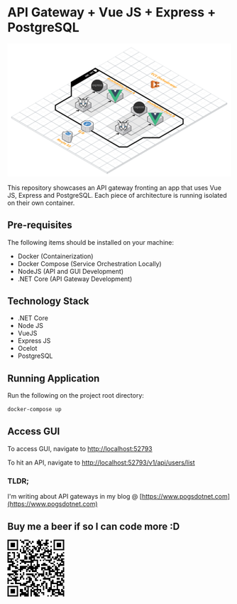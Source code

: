 # API Gateway + Vue JS + Express + PostgreSQL 

![Stack Diagram](https://github.com/allanchua101/api-gateway-vue-express-pg/blob/master/Stack%20Diagram.png "Stack Diagram")

This repository showcases an API gateway fronting an app that uses Vue JS, Express and PostgreSQL. Each piece of architecture is running isolated on their own container.

## Pre-requisites

The following items should be installed on your machine:

- Docker          (Containerization)
- Docker Compose  (Service Orchestration Locally)
- NodeJS          (API and GUI Development)
- .NET Core       (API Gateway Development)

## Technology Stack

- .NET Core
- Node JS
- VueJS
- Express JS
- Ocelot
- PostgreSQL

## Running Application

Run the following on the project root directory:

```sh
docker-compose up
```

## Access GUI

To access GUI, navigate to [http://localhost:52793](http://localhost:52793)  

To hit an API, navigate to [http://localhost:52793/v1/api/users/list](http://localhost:52793/v1/api/users/list)

### TLDR;
I'm writing about API gateways in my blog @ [https://www.pogsdotnet.com](https://www.pogsdotnet.com)

## Buy me a beer if so I can code more :D

![QR Code](https://github.com/allanchua101/api-gateway-vue-express-pg/blob/master/QR%20Code.png "QR Code")
